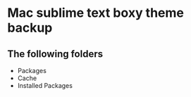 # Mac sublime text boxy theme backup

## The following folders 
- Packages
- Cache
- Installed Packages